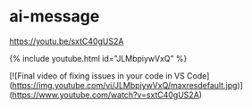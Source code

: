 # ai-message

https://youtu.be/sxtC40gUS2A

{% include youtube.html id=”JLMbpiywVxQ” %}


[![Final video of fixing issues in your code in VS Code]
(https://img.youtube.com/vi/JLMbpiywVxQ/maxresdefault.jpg)]
(https://www.youtube.com/watch?v=sxtC40gUS2A)
